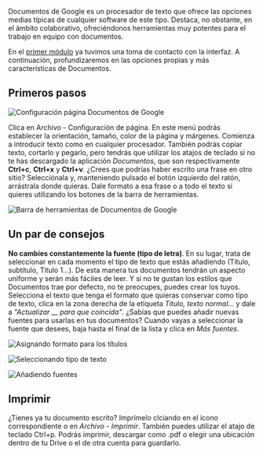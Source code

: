 Documentos de Google es un procesador de texto que ofrece las opciones medias típicas de cualquier software de este tipo. Destaca, no obstante, en el ámbito colaborativo, ofreciéndonos herramientas muy potentes para el trabajo en equipo con documentos.

En el [primer módulo](creacion-y-gestion-de-archivos-en-google-driver.md) ya tuvimos una toma de contacto con la interfaz. A continuación, profundizaremos en las opciones propias y más características de Documentos.

## Primeros pasos

![Configuración página Documentos de Google](https://catedu.gitbooks.io/trabajo-colaborativo-con-google-drive/content/images/Configuración_página_Documentos_de_Google.png)

Clica en Archivo - Configuración de página. En este menú podrás
establecer la orientación, tamaño, color de la página y márgenes.
Comienza a introducir texto como en cualquier procesador. También podrás
copiar texto, cortarlo y pegarlo, pero tendrás que utilizar los atajos
de teclado si no te has descargado la aplicación *Documentos*, que son
respectivamente **Ctrl+c**, **Ctrl+x** y **Ctrl+v**.
¿Crees que podrías haber escrito una frase en otro sitio? Selecciónala
y, manteniendo pulsado el botón izquierdo del ratón, arrástrala donde
quieras. Dale formato a esa frase o a todo el texto si quieres
utilizando los botones de la barra de herramientas.

![Barra de herramientas de Documentos de Google](https://catedu.gitbooks.io/trabajo-colaborativo-con-google-drive/content/images/Barra_de_herramientas_de_Documentos_de_Google.png)

## Un par de consejos

**No cambies constantemente la fuente (tipo de letra)**. En su lugar,
trata de seleccionar en cada momento el tipo de texto que estás
añadiendo (Título, subtítulo, Título 1...). De esta manera tus
documentos tendrán un aspecto uniforme y serán más fáciles de leer. Y si
no te gustan los estilos que Documentos trae por defecto, no te
preocupes, puedes crear los tuyos. Selecciona el texto que tenga el
formato que quieras conservar como tipo de texto, clica en la zona
derecha de la etiqueta *Título, texto normal*... y dale a _"Actualizar
\_\_ para que coincida"_. ¿Sabías que puedes añadir nuevas fuentes para
usarlas en tus documentos? Cuando vayas a seleccionar la fuente que
desees, baja hasta el final de la lista y clica en *Más fuentes*.

![Asignando formato para los títulos](https://catedu.gitbooks.io/trabajo-colaborativo-con-google-drive/content/images/Asignando_formato_para_títulos.png)

![Seleccionando tipo de texto](https://catedu.gitbooks.io/trabajo-colaborativo-con-google-drive/content/images/Seleccionar_tipo_de_texto.png)

![Añadiendo fuentes](https://catedu.gitbooks.io/trabajo-colaborativo-con-google-drive/content/images/Añadir_fuentes.png)

## Imprimir

¿Tienes ya tu documento escrito? Imprímelo clciando en el icono
correspondiente o en *Archivo* - *Imprimir*. También puedes utilizar el
atajo de teclado Ctrl+p. Podrás imprimir, descargar como .pdf o elegir
una ubicación dentro de tu Drive o el de otra cuenta para guardarlo.

<!--
{% youtube %}https://www.youtube.com/watch?v=znaqqES7w_U{% endyoutube %}
-->